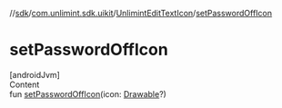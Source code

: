 //[sdk](../../../index.md)/[com.unlimint.sdk.uikit](../index.md)/[UnlimintEditTextIcon](index.md)/[setPasswordOffIcon](set-password-off-icon.md)



# setPasswordOffIcon  
[androidJvm]  
Content  
fun [setPasswordOffIcon](set-password-off-icon.md)(icon: [Drawable](https://developer.android.com/reference/kotlin/android/graphics/drawable/Drawable.html)?)  



